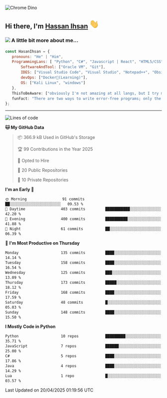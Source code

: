  <!--
**HasanIhsan/HasanIhsan** is a ✨ _special_ ✨ repository because its `README.md` (this file) appears on your GitHub profile.
-->

![Chrome Dino](https://mir-s3-cdn-cf.behance.net/project_modules/max_1200/4ff07986208593.5d9a654e92f36.gif)


<h2 align="left">Hi there, I'm <a href="https://www.linkedin.com/in/hassan-ihsan-045b11231/" target="_blank" rel="noopener noreferrer">Hassan Ihsan</a> <img src="https://raw.githubusercontent.com/ABSphreak/ABSphreak/master/gifs/Hi.gif" height="30" />
 
 
 ### <img src="https://media.giphy.com/media/VgCDAzcKvsR6OM0uWg/giphy.gif" width="50"> A little bit more about me...  
 
 ```javascript
const HasanIhsan = {
    pronouns: "He" | "Him",
    ProgrammingLans: [ "Python", "C#", "Javascript | React", "HTML5/CSS", "JSON", "Java"],
        SoftwareAndTool: ["Oracle VM", "Git"],
        IDES: ["Visual Studio Code", "Visual Studio", "Notepad++", "Obsidian"],
        devOps: ["Docker🐳(Learning)"], 
        OS: ["Kali Linux", "windows"]
    },
    ThisToBeAware: ["obviously I'm not amazing at all langs, but I try my best not to go rusty"], 
    funFact: "There are two ways to write error-free programs; only the third one works"
};
```
 
 --- 

<!--START_SECTION:waka-->
![Lines of code](https://img.shields.io/badge/From%20Hello%20World%20I%27ve%20Written-4.6%20million%20lines%20of%20code-blue)

**🐱 My GitHub Data** 

> 📦 366.9 kB Used in GitHub's Storage 
 > 
> 🏆 99 Contributions in the Year 2025
 > 
> 💼 Opted to Hire
 > 
> 📜 20 Public Repositories 
 > 
> 🔑 10 Private Repositories 
 > 
**I'm an Early 🐤** 

```text
🌞 Morning                91 commits          ██░░░░░░░░░░░░░░░░░░░░░░░   09.53 % 
🌆 Daytime                403 commits         ███████████░░░░░░░░░░░░░░   42.20 % 
🌃 Evening                400 commits         ██████████░░░░░░░░░░░░░░░   41.88 % 
🌙 Night                  61 commits          ██░░░░░░░░░░░░░░░░░░░░░░░   06.39 % 
```
📅 **I'm Most Productive on Thursday** 

```text
Monday                   135 commits         ████░░░░░░░░░░░░░░░░░░░░░   14.14 % 
Tuesday                  158 commits         ████░░░░░░░░░░░░░░░░░░░░░   16.54 % 
Wednesday                125 commits         ███░░░░░░░░░░░░░░░░░░░░░░   13.09 % 
Thursday                 173 commits         █████░░░░░░░░░░░░░░░░░░░░   18.12 % 
Friday                   168 commits         ████░░░░░░░░░░░░░░░░░░░░░   17.59 % 
Saturday                 48 commits          █░░░░░░░░░░░░░░░░░░░░░░░░   05.03 % 
Sunday                   148 commits         ████░░░░░░░░░░░░░░░░░░░░░   15.50 % 
```


**I Mostly Code in Python** 

```text
Python                   10 repos            █████████░░░░░░░░░░░░░░░░   35.71 % 
JavaScript               7 repos             ██████░░░░░░░░░░░░░░░░░░░   25.00 % 
C#                       5 repos             ████░░░░░░░░░░░░░░░░░░░░░   17.86 % 
Java                     4 repos             ████░░░░░░░░░░░░░░░░░░░░░   14.29 % 
Lua                      1 repo              █░░░░░░░░░░░░░░░░░░░░░░░░   03.57 % 
```




 Last Updated on 20/04/2025 01:19:56 UTC
<!--END_SECTION:waka-->
 
 
